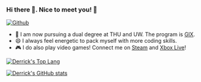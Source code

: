 ### Hi there 👋. Nice to meet you! 🥸
 [![Github](https://img.shields.io/github/followers/dykderrick?label=Followers&style=social)](https://github.com/dykderrick)

- 📖 I am now pursuing a dual degree at THU and UW. The program is [GIX](https://gixnetwork.org).
- 😄 I always feel energetic to pack myself with more coding skills.
- 🎮 I do also play video games! Connect me on [Steam](https://steamcommunity.com/id/dykderrick/) and [Xbox Live](http://live.xbox.com/Profile?Gamertag=dykderrick)!

[![Derrick's Top Lang](https://github-readme-stats.vercel.app/api/top-langs/?username=dykderrick&layout=compact)](https://github.com/dykderrick)

[![Derrick's GitHub stats](https://github-readme-stats.vercel.app/api?username=dykderrick)](https://github.com/dykderrick)

<!--
**dykderrick/dykderrick** is a ✨ _special_ ✨ repository because its `README.md` (this file) appears on your GitHub profile.

Here are some ideas to get you started:

- 🔭 I’m currently working on ...
- 🌱 I’m currently learning ...
- 👯 I’m looking to collaborate on ...
- 🤔 I’m looking for help with ...
- 💬 Ask me about ...
- 📫 How to reach me: ...
- 😄 Pronouns: ...
- ⚡ Fun fact: ...
-->

